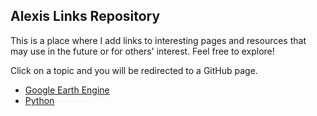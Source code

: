 ## Alexis Links Repository

This is a place where I add links to interesting pages and resources that may use in the future or for others' interest.  Feel free to explore!

Click on a topic and you will be redirected to a GitHub page.

- [Google Earth Engine](topics/gee.md)
- [Python](topics/python.md)





